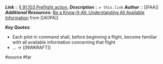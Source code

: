 ***Link***      :: [§ 91.103 Preflight action.](https://www.ecfr.gov/current/title-14/section-91.103)
***Description***      :: `= this.link`
***Author*** :: [[FAA]]
***Additional Resources:*** [Be a Know-It-All: Understanding All Available Information](https://www.aopa.org/news-and-media/all-news/2009/april/flight-training-magazine/be-a-know-it-all) from [[AOPA]]

***Key Quotes***:
* Each pilot in command shall, before beginning a flight, become familiar with all available information concerning that flight
* ... -> [[NWKRAFT]]

#source #far